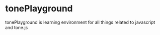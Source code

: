 # tonePlayground
tonePlayground is learning environment for all things related to javascript and tone.js
